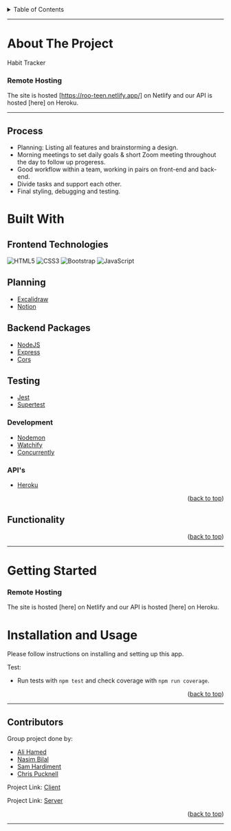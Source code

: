 <div id="top"></div>
<!-- TABLE OF CONTENTS -->
<details>
  <summary>Table of Contents</summary>
  <ol>
    <li>
      <a href="#about-the-project">About The Project</a>
      <ul>
        <li><a href="#process">Process</a></li>
      </ul>
    </li>
    <li>
       <a href="#built-with">Build With</a>
       </li>
    <li>
       <a href="#functionality">Functionality</a>
       </li>
    <li>
      <a href="#getting-started">Getting Started</a>
      <ul>
        <li><a href="#installation-and-usage">Installation and Usage</a></li>
      </ul>
    </li>
    <li><a href="#contributors">Contributors</a></li>
  </ol>
</details>

---

<!-- ABOUT THE PROJECT -->

# About The Project

Habit Tracker

### Remote Hosting

The site is hosted [https://roo-teen.netlify.app/] on Netlify
and our API is hosted [here] on Heroku.

---

## Process

- Planning: Listing all features and brainstorming a design.
- Morning meetings to set daily goals & short Zoom meeting throughout the day to follow up progeress.
- Good workflow within a team, working in pairs on front-end and back-end.
- Divide tasks and support each other.
- Final styling, debugging and testing.

<!-- BUILT WITH -->

# Built With

## Frontend Technologies

![HTML5](https://img.shields.io/badge/-HTML5-%23E44D27?style=flat-square&logo=html5&logoColor=ffffff)
![CSS3](https://img.shields.io/badge/-CSS3-%231572B6?style=flat-square&logo=css3)
![Bootstrap](https://img.shields.io/badge/-Bootstrap-563D7C?style=flat-square&logo=bootstrap)
![JavaScript](https://img.shields.io/badge/-JavaScript-%23F7DF1C?style=flat-square&logo=javascript&logoColor=000000&labelColor=%23F7DF1C&color=%23FFCE5A)

## Planning

- [Excalidraw](https://www.Excalidraw.com/)
- [Notion](https://www.notion.so/)

## Backend Packages

- [NodeJS](https://nodejs.org/en/)
- [Express](https://expressjs.com/)
- [Cors](https://expressjs.com/en/resources/middleware/cors.html)

## Testing

- [Jest](https://jestjs.io/)
- [Supertest](https://github.com/visionmedia/supertest)

### Development

- [Nodemon](https://www.npmjs.com/package/nodemon)
- [Watchify](https://www.npmjs.com/package/watchify)
- [Concurrently](https://www.npmjs.com/package/concurrently)

### API's

- [Heroku](https://www.heroku.com/)

<p align="right">(<a href="#top">back to top</a>)</p>

## <!-- FUCNTIONALITY -->

## Functionality

<p align="right">(<a href="#top">back to top</a>)</p>

---

<!-- GETTING STARTED -->

# Getting Started

### Remote Hosting

The site is hosted [here] on Netlify
and our API is hosted [here] on Heroku.

<!-- INSTALLATION/USAGE EXAMPLES/TESTING -->

# Installation and Usage

Please follow instructions on installing and setting up this app.

Test:

- Run tests with `npm test` and check coverage with `npm run coverage`.

<p align="right">(<a href="#top">back to top</a>)</p>

---

<!-- CONTACT/CONTRIBUTORS -->

## Contributors

Group project done by:

- <a href="https://github.com/alihamedali96">Ali Hamed</a>
- <a href="https://github.com/n451m">Nasim Bilal</a>
- <a href="https://github.com/SamHardiment">Sam Hardiment</a>
- <a href="https://github.com/xargon666">Chris Pucknell</a>

Project Link: [Client](https://github.com/alihamedali96/Lap-2-Portfolio-Client)

Project Link: [Server](https://github.com/alihamedali96/Lap-2-Portfolio-Server)

<p align="right">(<a href="#top">back to top</a>)</p>

---
